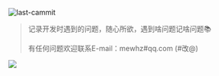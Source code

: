 ![last-cammit](https://img.shields.io/github/last-commit/mewhz/notes.svg?logo=github&color=red)

>记录开发时遇到的问题，随心所欲，遇到啥问题记啥问题📚
>
>有任何问题欢迎联系E-mail：mewhz#qq.com (#改@)

![](https://pic.mewhz.com/img/anolove.gif)